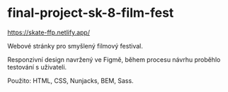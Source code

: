 # final-project-sk-8-film-fest
https://skate-ffp.netlify.app/

Webové stránky pro smyšlený filmový festival.  

Responzivní design navržený ve Figmě, během procesu návrhu proběhlo testování s uživateli.  

Použito: HTML, CSS, Nunjacks, BEM, Sass.  


